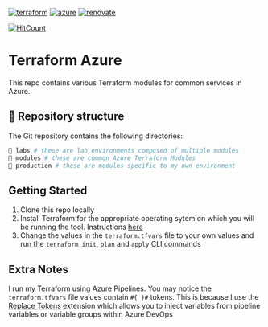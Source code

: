[![terraform](https://img.shields.io/badge/Terraform-purple?style=for-the-badge&logo=terraform)](https://www.terraform.io/)
[![azure](https://img.shields.io/badge/Azure-blue?style=for-the-badge&logo=microsoft-azure)](https://azure.microsoft.com/)
[![renovate](https://img.shields.io/badge/renovate-enabled-brightgreen?style=for-the-badge&logo=renovatebot)](https://github.com/renovatebot/renovate)

[![HitCount](https://hits.dwyl.com/data-tangles/terraform-azure.svg?style=for-the-badge&show=unique)](http://hits.dwyl.com/data-tangles/terraform-azure)

# Terraform Azure

This repo contains various Terraform modules for common services in Azure. 

## 📂 Repository structure

The Git repository contains the following directories:

```sh
📁 labs # these are lab environments composed of multiple modules
📁 modules # these are common Azure Terraform Modules
📁 production # these are modules specific to my own environment
```

## Getting Started


1. Clone this repo locally
2. Install Terraform for the appropriate operating sytem on which you will be running the tool. Instructions [here](https://developer.hashicorp.com/terraform/downloads)
3. Change the values in the `terraform.tfvars` file to your own values and run the `terraform init`, `plan` and `apply` CLI commands

## Extra Notes
I run my Terraform using Azure Pipelines. You may notice the `terraform.tfvars` file values contain `#{ }#` tokens. This is because I use the [Replace Tokens](https://marketplace.visualstudio.com/items?itemName=qetza.replacetokens) extension which allows you to inject variables from pipeline variables or variable groups within Azure DevOps
